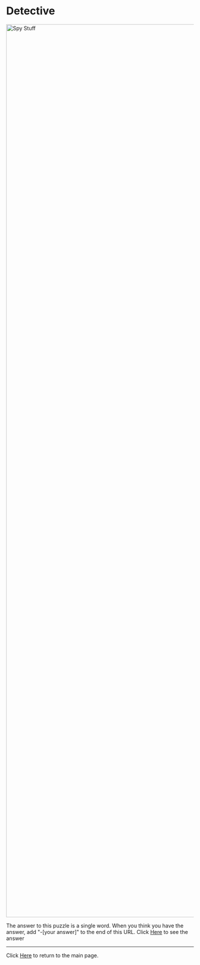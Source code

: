 # Detective

<img src="/images/Dettective.jpg" alt="Spy Stuff" style="width:1200px;height:2400px;">

The answer to this puzzle is a single word. When you think you have the answer, add "-[your answer]" to the end of this URL.
Click [Here](-SNOOP) to see the answer

-----

Click [Here](../..) to return to the main page.
